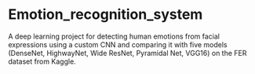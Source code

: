 # Emotion_recognition_system
A deep learning project for detecting human emotions from facial expressions using a custom CNN and comparing it with five models (DenseNet, HighwayNet, Wide ResNet, Pyramidal Net, VGG16) on the FER dataset from Kaggle.
